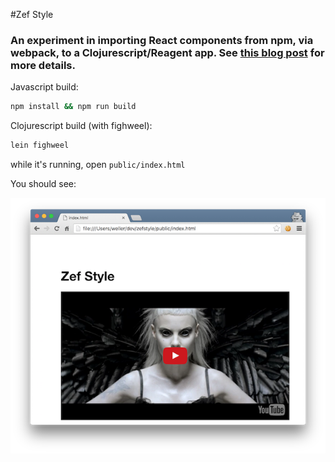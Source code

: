 #Zef Style
### An experiment in importing React components from npm, via webpack, to a Clojurescript/Reagent app. See [this blog post](http://blob.tomerweller.com/reagent-import-react-components-from-npm) for more details.

Javascript build:

```bash
npm install && npm run build
```

Clojurescript build (with fighweel):

```bash
lein fighweel
```

while it's running, open `public/index.html`

You should see: 

![yolandi](screenshot.png)